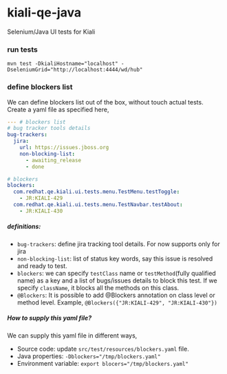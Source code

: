 # kiali-qe-java
Selenium/Java UI tests for Kiali

### run tests
```
mvn test -DkialiHostname="localhost" -DseleniumGrid="http://localhost:4444/wd/hub"
```

### define blockers list
We can define blockers list out of the box, without touch actual tests. Create a yaml file as specified here,

```yaml
--- # blockers list
# bug tracker tools details
bug-trackers:
  jira:
    url: https://issues.jboss.org
    non-blocking-list:
      - awaiting_release
      - done

# blockers
blockers:
  com.redhat.qe.kiali.ui.tests.menu.TestMenu.testToggle:
    - JR:KIALI-429
  com.redhat.qe.kiali.ui.tests.menu.TestNavbar.testAbout:
    - JR:KIALI-430
```
##### definitions:
* `bug-trackers`: define jira tracking tool details. For now supports only for jira
* `non-blocking-list`: list of status key words, say this issue is resolved and ready to test.
* `blockers`: we can specify `testClass` name or `testMethod`(fully qualified name) as a key and a list of bugs/issues details to block this test. If we specify `className`, it blocks all the methods on this class.
* `@Blockers`: It is possible to add @Blockers annotation on class level or method level. Example, `@Blockers({"JR:KIALI-429", "JR:KIALI-430"})`

##### How to supply this yaml file?
We can supply this yaml file in different ways,
* Source code: update `src/test/resources/blockers.yaml` file.
* Java properties: `-Dblockers="/tmp/blockers.yaml"`
* Environment variable: `export blocers="/tmp/blockers.yaml"`
